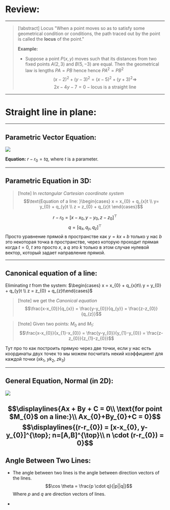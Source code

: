 # Review:
---
>[!abstract] Locus
>"When a point moves so as to satisfy some geometrical condition or conditions, the path traced out by the point is called the **locus** of the point."
>
>**Example:**
>- Suppose a point $P(x,y)$ moves such that its distances from two fixed points $A(2,3)$ and $B(5,-3)$ are equal. Then the geometrical law is lengths $PA = PB$ hence hence $PA^{2}= PB^{2}$
>  $$(x-2)^{2} + (y-3)^{2} = (x-5)^{2}+ (y+3)^{2} \Rightarrow$$
>  $$2x - 4y - 7 = 0 - \text{locus is a straight line}$$

---
# Straight line in plane:
---
## Parametric Vector Equation:

![](Pasted%20image%2020241009095851.png)

**Equation:** $r - r_{0} = tq$, where $t$ is a parameter.

---
## Parametric Equation in 3D:

>[!note] In *rectangular Cartesian coordinate system*
>$$\text{Equation of a line: }\begin{cases} 
 x = x_{0} + q_{x}t \\
 y= y_{0} + q_{y}t  \\
 z = z_{0} + q_{z}t 
\end{cases}$$

$$r - r_{0} = [x-x_{0}, y-y_{0}, z-z_{0}]^\top$$
$$q = [q_{x},q_{y},q_{z}]^\top$$
Просто уравнение прямой в пространстве как $y = kx + b$ только у нас $b$ это некоторая точка в пространстве, через которую проходит прямая когда $t = 0$,  $t$ это просто $x$, а $q$ это $k$ только в этом случае нулевой вектор, который задает направление прямой.

---
## Canonical equation of a line:

Eliminating $t$ from the system:
$\begin{cases} x = x_{0} + q_{x}t\\ y = y_{0} + q_{y}t \\ z = z_{0} + q_{z}t\end{cases}$

>[!note] we get the *Canonical equation*
>$$\frac{x-x_{0}}{q_{x}} = \frac{y-y_{0}}{q_{y}} = \frac{z-z_{0}}{q_{z}}$$

>[!note] Given two points: $M_{0}$ and $M_{1}$:
>$$\frac{x-x_{0}}{x_{1}-x_{0}} = \frac{y-y_{0}}{y_{1}-y_{0}} = \frac{z-z_{0}}{z_{1}-z_{0}}$$

Тут про то как построить прямую через две точки, если у нас есть координаты двух  точек то мы можем посчитать некий коэффициент для каждой точки ($xk_{1},\ yk_{2},\ zk_{3}$)

---
## General Equation, Normal (in 2D):

![](Pasted%20image%2020241017110325.png)

$$\displaylines{Ax + By + C = 0\\
\text{for point $M_{0}$ on a line:}\\
Ax_{0}+By_{0}+C = 0}$$
$$\displaylines{(r-r_{0}) = [x-x_{0}, y-y_{0}]^{\top}; n=[A,B]^{\top}\\
n \cdot (r-r_{0}) = 0}$$
---
## Angle Between Two Lines:

- The angle between two lines is the angle between direction vectors of the lines.
$$\cos \theta = \frac{p \cdot q}{|p||q|}$$
Where $p$ and $q$ are direction vectors of lines.

- 